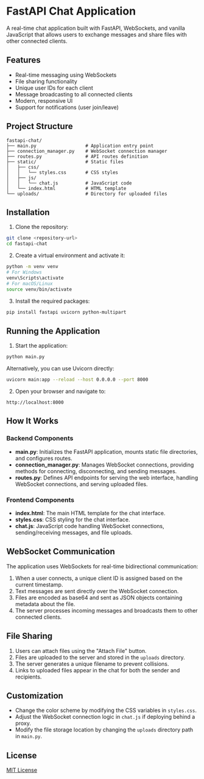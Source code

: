 # FastAPI Chat Application

A real-time chat application built with FastAPI, WebSockets, and vanilla JavaScript that allows users to exchange messages and share files with other connected clients.

## Features

- Real-time messaging using WebSockets
- File sharing functionality
- Unique user IDs for each client
- Message broadcasting to all connected clients
- Modern, responsive UI
- Support for notifications (user join/leave)

## Project Structure

```
fastapi-chat/
├── main.py                  # Application entry point
├── connection_manager.py    # WebSocket connection manager
├── routes.py                # API routes definition
├── static/                  # Static files
│   ├── css/
│   │   └── styles.css       # CSS styles
│   ├── js/
│   │   └── chat.js          # JavaScript code
│   └── index.html           # HTML template
└── uploads/                 # Directory for uploaded files
```

## Installation

1. Clone the repository:
```bash
git clone <repository-url>
cd fastapi-chat
```

2. Create a virtual environment and activate it:
```bash
python -m venv venv
# For Windows
venv\Scripts\activate
# For macOS/Linux
source venv/bin/activate
```

3. Install the required packages:
```bash
pip install fastapi uvicorn python-multipart
```

## Running the Application

1. Start the application:
```bash
python main.py
```
Alternatively, you can use Uvicorn directly:
```bash
uvicorn main:app --reload --host 0.0.0.0 --port 8000
```

2. Open your browser and navigate to:
```
http://localhost:8000
```

## How It Works

### Backend Components

- **main.py**: Initializes the FastAPI application, mounts static file directories, and configures routes.
- **connection_manager.py**: Manages WebSocket connections, providing methods for connecting, disconnecting, and sending messages.
- **routes.py**: Defines API endpoints for serving the web interface, handling WebSocket connections, and serving uploaded files.

### Frontend Components

- **index.html**: The main HTML template for the chat interface.
- **styles.css**: CSS styling for the chat interface.
- **chat.js**: JavaScript code handling WebSocket connections, sending/receiving messages, and file uploads.

## WebSocket Communication

The application uses WebSockets for real-time bidirectional communication:

1. When a user connects, a unique client ID is assigned based on the current timestamp.
2. Text messages are sent directly over the WebSocket connection.
3. Files are encoded as base64 and sent as JSON objects containing metadata about the file.
4. The server processes incoming messages and broadcasts them to other connected clients.

## File Sharing

1. Users can attach files using the "Attach File" button.
2. Files are uploaded to the server and stored in the `uploads` directory.
3. The server generates a unique filename to prevent collisions.
4. Links to uploaded files appear in the chat for both the sender and recipients.

## Customization

- Change the color scheme by modifying the CSS variables in `styles.css`.
- Adjust the WebSocket connection logic in `chat.js` if deploying behind a proxy.
- Modify the file storage location by changing the `uploads` directory path in `main.py`.



## License

[MIT License](LICENSE)
